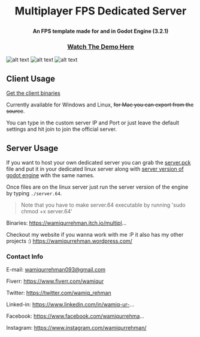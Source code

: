 # <p style="text-align: center;">Multiplayer FPS Dedicated Server</p>

#### <p style="text-align: center;">An FPS template made for and in Godot Engine (3.2.1)</p>


### <p style="text-align: center;"> [Watch The Demo Here](https://www.youtube.com/watch?v=CpFdEsAKAc4&feature=youtu.be) </p>

![alt text](https://i.imgur.com/Rodz8QG.png)
![alt text](https://i.imgur.com/ny90Qs4.png)
![alt text](https://i.imgur.com/F6EP75l.png)

## Client Usage

[Get the client binaries](https://wamiqurrehman.itch.io/multiplayer-fps)

Currently available for Windows and Linux, ~~for Mac you can export from the source~~.

You can type in the custom server IP and Port or just leave the default settings and hit join to join the official server.

## Server Usage

If you want to host your own dedicated server you can grab the [server.pck](https://wamiqurrehman.itch.io/multiplayer-fps) file and put it in your dedicated linux server along with [server version of godot engine](https://godotengine.org/download/server) with the same names.

Once files are on the linux server just run the server version of the engine by typing `./server.64`.

> Note that you have to make server.64 executable by running 'sudo chmod +x server.64'

Binaries: https://wamiqurrehman.itch.io/multipl...

Checkout my website if you wanna work with me :P it also has my other projects :)
https://wamiqurrehman.wordpress.com/

### Contact Info
E-mail: wamiqurrehman093@gmail.com

Fiverr: https://www.fiverr.com/wamiqur

Twitter: https://twitter.com/wamiq_rehman

Linked-in: https://www.linkedin.com/in/wamiq-ur-...

Facebook: https://www.facebook.com/wamiqurrehma...

Instagram: https://www.instagram.com/wamiqurrehman/